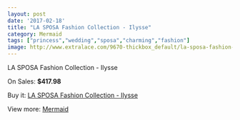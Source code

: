 ```yaml
---
layout: post
date: '2017-02-18'
title: "LA SPOSA Fashion Collection - Ilysse"
category: Mermaid
tags: ["princess","wedding","sposa","charming","fashion"]
image: http://www.extralace.com/9670-thickbox_default/la-sposa-fashion-collection-ilysse.jpg
---
```

LA SPOSA Fashion Collection - Ilysse

On Sales: **$417.98**
<a href="https://www.extralace.com/mermaid/4568-la-sposa-fashion-collection-ilysse.html"><amp-img layout="responsive" width="600" height="600" src="//www.extralace.com/9670-thickbox_default/la-sposa-fashion-collection-ilysse.jpg" alt="LA SPOSA Fashion Collection - Ilysse 0" /></a>

Buy it: [LA SPOSA Fashion Collection - Ilysse](https://www.extralace.com/mermaid/4568-la-sposa-fashion-collection-ilysse.html "LA SPOSA Fashion Collection - Ilysse")

View more: [Mermaid](https://www.extralace.com/5-mermaid "Mermaid")